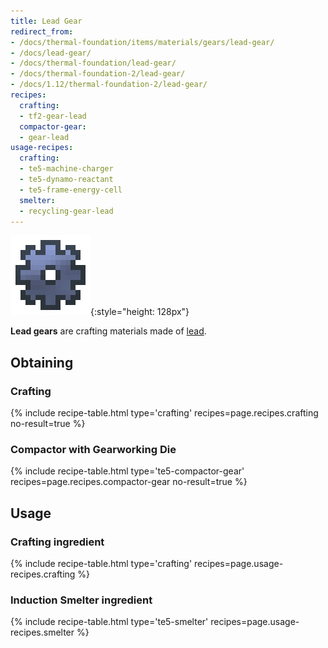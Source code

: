 ```yaml
---
title: Lead Gear
redirect_from:
- /docs/thermal-foundation/items/materials/gears/lead-gear/
- /docs/lead-gear/
- /docs/thermal-foundation/lead-gear/
- /docs/thermal-foundation-2/lead-gear/
- /docs/1.12/thermal-foundation-2/lead-gear/
recipes:
  crafting:
  - tf2-gear-lead
  compactor-gear:
  - gear-lead
usage-recipes:
  crafting:
  - te5-machine-charger
  - te5-dynamo-reactant
  - te5-frame-energy-cell
  smelter:
  - recycling-gear-lead
---
```


![Lead gear](/assets/images/thermal-foundation-2/gear-lead.png){:style="height: 128px"}


**Lead gears** are crafting materials made of [lead](/docs/1.12/thermal-foundation/lead-ingot/).


Obtaining
---------

### Crafting
{% include recipe-table.html type='crafting' recipes=page.recipes.crafting no-result=true %}

### Compactor with Gearworking Die
{% include recipe-table.html type='te5-compactor-gear' recipes=page.recipes.compactor-gear no-result=true %}


Usage
-----

### Crafting ingredient
{% include recipe-table.html type='crafting' recipes=page.usage-recipes.crafting %}

### Induction Smelter ingredient
{% include recipe-table.html type='te5-smelter' recipes=page.usage-recipes.smelter %}
